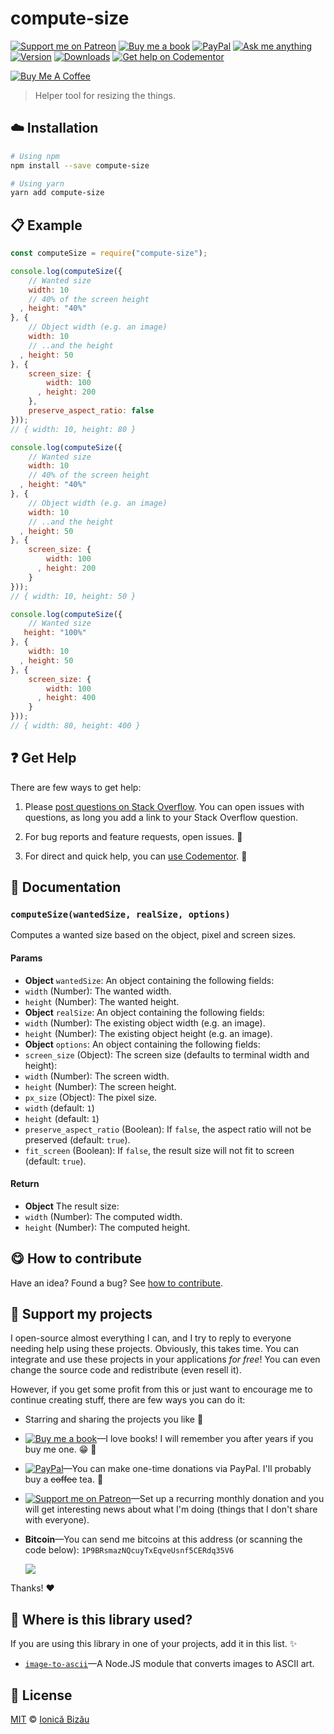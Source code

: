 <!-- Please do not edit this file. Edit the `blah` field in the `package.json` instead. If in doubt, open an issue. -->


# compute-size

 [![Support me on Patreon][badge_patreon]][patreon] [![Buy me a book][badge_amazon]][amazon] [![PayPal][badge_paypal_donate]][paypal-donations] [![Ask me anything](https://img.shields.io/badge/ask%20me-anything-1abc9c.svg)](https://github.com/IonicaBizau/ama) [![Version](https://img.shields.io/npm/v/compute-size.svg)](https://www.npmjs.com/package/compute-size) [![Downloads](https://img.shields.io/npm/dt/compute-size.svg)](https://www.npmjs.com/package/compute-size) [![Get help on Codementor](https://cdn.codementor.io/badges/get_help_github.svg)](https://www.codementor.io/johnnyb?utm_source=github&utm_medium=button&utm_term=johnnyb&utm_campaign=github)

<a href="https://www.buymeacoffee.com/H96WwChMy" target="_blank"><img src="https://www.buymeacoffee.com/assets/img/custom_images/yellow_img.png" alt="Buy Me A Coffee"></a>

> Helper tool for resizing the things.

## :cloud: Installation

```sh
# Using npm
npm install --save compute-size

# Using yarn
yarn add compute-size
```


## :clipboard: Example



```js
const computeSize = require("compute-size");

console.log(computeSize({
    // Wanted size
    width: 10
    // 40% of the screen height
  , height: "40%"
}, {
    // Object width (e.g. an image)
    width: 10
    // ..and the height
  , height: 50
}, {
    screen_size: {
        width: 100
      , height: 200
    },
    preserve_aspect_ratio: false
}));
// { width: 10, height: 80 }

console.log(computeSize({
    // Wanted size
    width: 10
    // 40% of the screen height
  , height: "40%"
}, {
    // Object width (e.g. an image)
    width: 10
    // ..and the height
  , height: 50
}, {
    screen_size: {
        width: 100
      , height: 200
    }
}));
// { width: 10, height: 50 }

console.log(computeSize({
    // Wanted size
   height: "100%"
}, {
    width: 10
  , height: 50
}, {
    screen_size: {
        width: 100
      , height: 400
    }
}));
// { width: 80, height: 400 }
```



## :question: Get Help

There are few ways to get help:

 1. Please [post questions on Stack Overflow](https://stackoverflow.com/questions/ask). You can open issues with questions, as long you add a link to your Stack Overflow question.
 2. For bug reports and feature requests, open issues. :bug:

 3. For direct and quick help, you can [use Codementor](https://www.codementor.io/johnnyb). :rocket:



## :memo: Documentation


### `computeSize(wantedSize, realSize, options)`
Computes a wanted size based on the object, pixel and screen sizes.

#### Params

- **Object** `wantedSize`: An object containing the following fields:
 - `width` (Number): The wanted width.
 - `height` (Number): The wanted height.
- **Object** `realSize`: An object containing the following fields:
 - `width` (Number): The existing object width (e.g. an image).
 - `height` (Number): The existing object height (e.g. an image).
- **Object** `options`: An object containing the following fields:
 - `screen_size` (Object): The screen size (defaults to terminal width and height):
  - `width` (Number): The screen width.
  - `height` (Number): The screen height.
 - `px_size` (Object): The pixel size.
  - `width` (default: `1`)
  - `height` (default: `1`)
 - `preserve_aspect_ratio` (Boolean): If `false`, the aspect ratio will not be preserved (default: `true`).
 - `fit_screen` (Boolean): If `false`, the result size will not fit to screen (default: `true`).

#### Return
- **Object** The result size:
 - `width` (Number): The computed width.
 - `height` (Number): The computed height.



## :yum: How to contribute
Have an idea? Found a bug? See [how to contribute][contributing].


## :sparkling_heart: Support my projects

I open-source almost everything I can, and I try to reply to everyone needing help using these projects. Obviously,
this takes time. You can integrate and use these projects in your applications *for free*! You can even change the source code and redistribute (even resell it).

However, if you get some profit from this or just want to encourage me to continue creating stuff, there are few ways you can do it:


 - Starring and sharing the projects you like :rocket:
 - [![Buy me a book][badge_amazon]][amazon]—I love books! I will remember you after years if you buy me one. :grin: :book:
 - [![PayPal][badge_paypal]][paypal-donations]—You can make one-time donations via PayPal. I'll probably buy a ~~coffee~~ tea. :tea:
 - [![Support me on Patreon][badge_patreon]][patreon]—Set up a recurring monthly donation and you will get interesting news about what I'm doing (things that I don't share with everyone).
 - **Bitcoin**—You can send me bitcoins at this address (or scanning the code below): `1P9BRsmazNQcuyTxEqveUsnf5CERdq35V6`

    ![](https://i.imgur.com/z6OQI95.png)


Thanks! :heart:


## :dizzy: Where is this library used?
If you are using this library in one of your projects, add it in this list. :sparkles:


 - [`image-to-ascii`](https://github.com/IonicaBizau/image-to-ascii)—A Node.JS module that converts images to ASCII art.

## :scroll: License

[MIT][license] © [Ionică Bizău][website]


[badge_patreon]: https://ionicabizau.github.io/badges/patreon.svg
[badge_amazon]: https://ionicabizau.github.io/badges/amazon.svg
[badge_paypal]: https://ionicabizau.github.io/badges/paypal.svg
[badge_paypal_donate]: https://ionicabizau.github.io/badges/paypal_donate.svg

[patreon]: https://www.patreon.com/ionicabizau
[amazon]: http://amzn.eu/hRo9sIZ
[paypal-donations]: https://www.paypal.com/cgi-bin/webscr?cmd=_s-xclick&hosted_button_id=RVXDDLKKLQRJW

[license]: http://showalicense.com/?fullname=Ionic%C4%83%20Biz%C4%83u%20%3Cbizauionica%40gmail.com%3E%20(https%3A%2F%2Fionicabizau.net)&year=2016#license-mit
[website]: https://ionicabizau.net
[contributing]: /CONTRIBUTING.md
[docs]: /DOCUMENTATION.md
